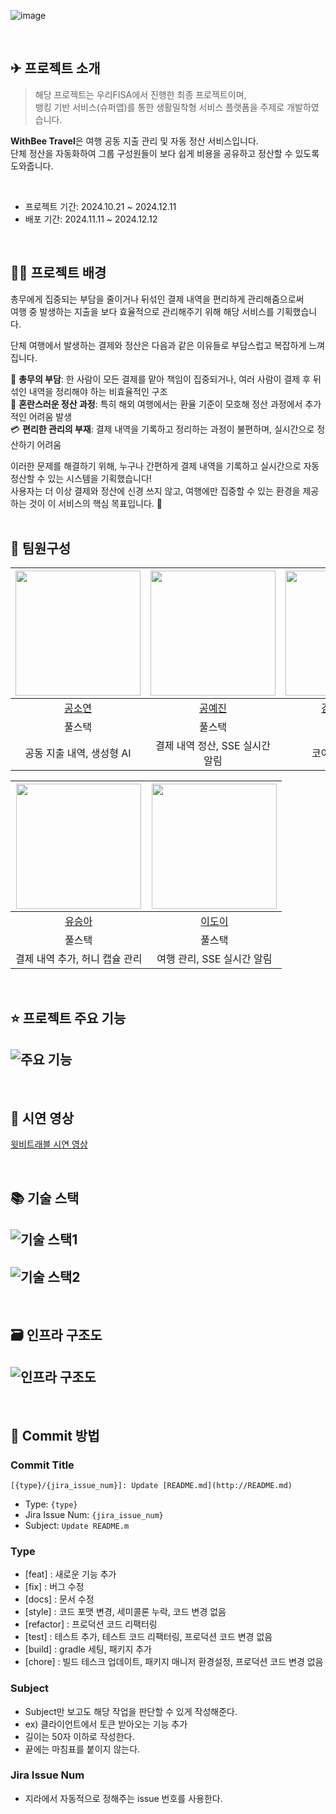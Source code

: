 ![image](https://github.com/user-attachments/assets/7828a218-57ef-4feb-9d11-d791e3d30df5)

<br/>

## ✈ 프로젝트 소개
> 해당 프로젝트는 우리FISA에서 진행한 최종 프로젝트이며,<br/>
뱅킹 기반 서비스(슈퍼앱)를 통한 생활밀착형 서비스 플랫폼을 주제로 개발하였습니다. <br/>

**WithBee Travel**은 여행 공동 지출 관리 및 자동 정산 서비스입니다. <br/>
단체 정산을 자동화하여 그룹 구성원들이 보다 쉽게 비용을 공유하고 정산할 수 있도록 도와줍니다. <br/>

<br/>

- 프로젝트 기간: 2024.10.21 ~ 2024.12.11
- 배포 기간: 2024.11.11 ~ 2024.12.12

<br/>

## 👨‍🏫 프로젝트 배경
총무에게 집중되는 부담을 줄이거나 뒤섞인 결제 내역을 편리하게 관리해줌으로써 <br/>
여행 중 발생하는 지출을 보다 효율적으로 관리해주기 위해 해당 서비스를 기획했습니다.

단체 여행에서 발생하는 결제와 정산은 다음과 같은 이유들로 부담스럽고 복잡하게 느껴집니다.

💼 **총무의 부담**: 한 사람이 모든 결제를 맡아 책임이 집중되거나, 여러 사람이 결제 후 뒤섞인 내역을 정리해야 하는 비효율적인 구조 <br/>
🔄 **혼란스러운 정산 과정**: 특히 해외 여행에서는 환율 기준이 모호해 정산 과정에서 추가적인 어려움 발생 <br/>
💳 **편리한 관리의 부재**: 결제 내역을 기록하고 정리하는 과정이 불편하며, 실시간으로 정산하기 어려움 <br/>

이러한 문제를 해결하기 위해, 누구나 간편하게 결제 내역을 기록하고 실시간으로 자동 정산할 수 있는 시스템을 기획했습니다! <br/>
사용자는 더 이상 결제와 정산에 신경 쓰지 않고, 여행에만 집중할 수 있는 환경을 제공하는 것이 이 서비스의 핵심 목표입니다. 🌟 <br/>
<br/>

## 👻 팀원구성

| <img src="https://github.com/Kong-E.png" width="200" /> | <img src="https://github.com/yaejinkong.png" width="200" /> | <img src="https://github.com/HoChoRoo.png" width="200" /> |
| :------------------------------------------------------------: | :-----------------------------------------------------: | :-------------------------------------------------------: |
|           [공소연](https://github.com/Kong-E)           |           [공예진](https://github.com/yaejinkong)           |           [김호철(팀장)](https://github.com/HoChoRoo)           |
|                           풀스택                           |                       풀스택                        |                        풀스택                         |
|        공동 지출 내역, 생성형 AI      |        결제 내역 정산, SSE 실시간 알림        |        코어 뱅킹, 인프라        |

| <img src="https://github.com/SeungAh-Yoo99.png" width="200" /> | <img src="https://github.com/doyi0107.png" width="200" /> | 
| :-------------------------------------------------------: | :--------------------------------------------------------: | 
|        [유승아](https://github.com/SeungAh-Yoo99)        |           [이도이](https://github.com/doyi0107)           |      
|                          풀스택                           |                           풀스택                           |     
|        결제 내역 추가, 허니 캡슐 관리         |         여행 관리, SSE 실시간 알림          |  

<br/>

## ⭐ 프로젝트 주요 기능

## ![주요 기능](https://github.com/user-attachments/assets/2979f638-cd8c-4fbf-bb0d-f41feb34b909)

<br/>

## 🎥 시연 영상

[윗비트래블 시연 영상](https://youtu.be/MLBJV3tiibA)

<br/>


## 📚 기술 스택

## ![기술 스택1](https://github.com/user-attachments/assets/35065822-dd35-4abb-8fb8-4eef7c08963d)
## ![기술 스택2](https://github.com/user-attachments/assets/990bad5a-d693-446e-963e-f00f6ef78c9a)

<br />

## 🗃️ 인프라 구조도

## ![인프라 구조도](https://github.com/user-attachments/assets/49bd6e51-3569-4d2d-9a0c-7d965a176e03)

<br/>

## 🎈 Commit 방법

### Commit Title

`[{type}/{jira_issue_num}]: Update [README.md](http://README.md)` 

- Type: `{type}`
- Jira Issue Num: `{jira_issue_num}`
- Subject: `Update README.m`

### Type

- [feat] : 새로운 기능 추가
- [fix] : 버그 수정
- [docs] : 문서 수정
- [style] : 코드 포맷 변경, 세미콜론 누락, 코드 변경 없음
- [refactor] : 프로덕션 코드 리팩터링
- [test] : 테스트 추가, 테스트 코드 리팩터링, 프로덕션 코드 변경 없음
- [build] : gradle 세팅, 패키지 추가
- [chore] : 빌드 테스크 업데이트, 패키지 매니저 환경설정, 프로덕션 코드 변경 없음

### Subject

- Subject만 보고도 해당 작업을 판단할 수 있게 작성해준다.
- ex) 클라이언트에서 토큰 받아오는 기능 추가
- 길이는 50자 이하로 작성한다.
- 끝에는 마침표를 붙이지 않는다.

### Jira Issue Num

- 지라에서 자동적으로 정해주는 issue 번호를 사용한다.
